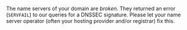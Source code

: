 The name servers of your domain are *broken*. They returned an error (`SERVFAIL`) to our queries for a DNSSEC signature. Please let your name server operator (often your hosting provider and/or registrar) fix this.
